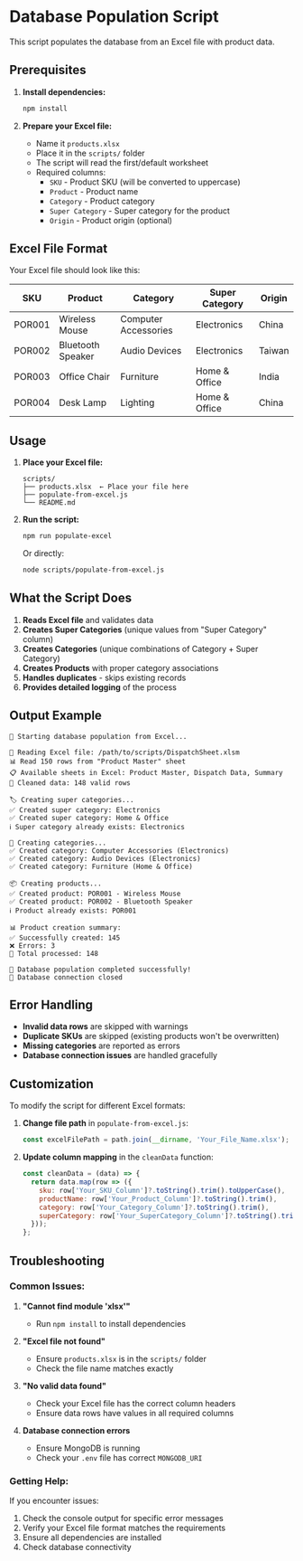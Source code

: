 # Database Population Script

This script populates the database from an Excel file with product data.

## Prerequisites

1. **Install dependencies:**
   ```bash
   npm install
   ```

2. **Prepare your Excel file:**
   - Name it `products.xlsx`
   - Place it in the `scripts/` folder
   - The script will read the first/default worksheet
   - Required columns:
     - `SKU` - Product SKU (will be converted to uppercase)
     - `Product` - Product name
     - `Category` - Product category
     - `Super Category` - Super category for the product
     - `Origin` - Product origin (optional)

## Excel File Format

Your Excel file should look like this:

| SKU | Product | Category | Super Category | Origin |
|-----|---------|----------|----------------|--------|
| POR001 | Wireless Mouse | Computer Accessories | Electronics | China |
| POR002 | Bluetooth Speaker | Audio Devices | Electronics | Taiwan |
| POR003 | Office Chair | Furniture | Home & Office | India |
| POR004 | Desk Lamp | Lighting | Home & Office | China |

## Usage

1. **Place your Excel file:**
   ```
   scripts/
   ├── products.xlsx  ← Place your file here
   ├── populate-from-excel.js
   └── README.md
   ```

2. **Run the script:**
   ```bash
   npm run populate-excel
   ```

   Or directly:
   ```bash
   node scripts/populate-from-excel.js
   ```

## What the Script Does

1. **Reads Excel file** and validates data
2. **Creates Super Categories** (unique values from "Super Category" column)
3. **Creates Categories** (unique combinations of Category + Super Category)
4. **Creates Products** with proper category associations
5. **Handles duplicates** - skips existing records
6. **Provides detailed logging** of the process

## Output Example

```
🚀 Starting database population from Excel...

📁 Reading Excel file: /path/to/scripts/DispatchSheet.xlsm
📊 Read 150 rows from "Product Master" sheet
📋 Available sheets in Excel: Product Master, Dispatch Data, Summary
🧹 Cleaned data: 148 valid rows

🏷️ Creating super categories...
✅ Created super category: Electronics
✅ Created super category: Home & Office
ℹ️ Super category already exists: Electronics

📂 Creating categories...
✅ Created category: Computer Accessories (Electronics)
✅ Created category: Audio Devices (Electronics)
✅ Created category: Furniture (Home & Office)

📦 Creating products...
✅ Created product: POR001 - Wireless Mouse
✅ Created product: POR002 - Bluetooth Speaker
ℹ️ Product already exists: POR001

📊 Product creation summary:
✅ Successfully created: 145
❌ Errors: 3
📝 Total processed: 148

🎉 Database population completed successfully!
🔌 Database connection closed
```

## Error Handling

- **Invalid data rows** are skipped with warnings
- **Duplicate SKUs** are skipped (existing products won't be overwritten)
- **Missing categories** are reported as errors
- **Database connection issues** are handled gracefully

## Customization

To modify the script for different Excel formats:

1. **Change file path** in `populate-from-excel.js`:
   ```javascript
   const excelFilePath = path.join(__dirname, 'Your_File_Name.xlsx');
   ```

2. **Update column mapping** in the `cleanData` function:
   ```javascript
   const cleanData = (data) => {
     return data.map(row => ({
       sku: row['Your_SKU_Column']?.toString().trim().toUpperCase(),
       productName: row['Your_Product_Column']?.toString().trim(),
       category: row['Your_Category_Column']?.toString().trim(),
       superCategory: row['Your_SuperCategory_Column']?.toString().trim()
     }));
   };
   ```

## Troubleshooting

### Common Issues:

1. **"Cannot find module 'xlsx'"**
   - Run `npm install` to install dependencies

2. **"Excel file not found"**
   - Ensure `products.xlsx` is in the `scripts/` folder
   - Check the file name matches exactly

3. **"No valid data found"**
   - Check your Excel file has the correct column headers
   - Ensure data rows have values in all required columns

4. **Database connection errors**
   - Ensure MongoDB is running
   - Check your `.env` file has correct `MONGODB_URI`

### Getting Help:

If you encounter issues:
1. Check the console output for specific error messages
2. Verify your Excel file format matches the requirements
3. Ensure all dependencies are installed
4. Check database connectivity
